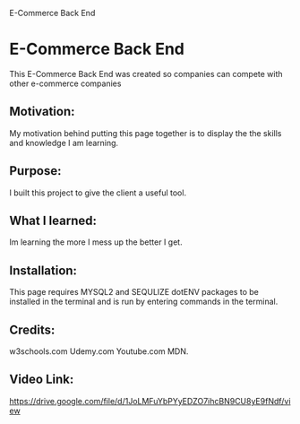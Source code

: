 E-Commerce Back End
<h1>E-Commerce Back End</h1>
This E-Commerce Back End was created so companies can compete with other e-commerce companies

<h2>Motivation:</h2>
My motivation behind putting this page together is to display the the skills and knowledge I am learning.
<h2>Purpose:</h2>
I built this project to give the client a useful tool.
<h2>What I learned:</h2>
Im learning the more I mess up the better I get.
<h2>Installation:</h2>
This page requires MYSQL2 and SEQULIZE dotENV packages to be installed in the terminal and is run by entering commands in the terminal.
<h2>Credits:</h2>
w3schools.com Udemy.com Youtube.com MDN.
<h2>Video Link:</h2>

https://drive.google.com/file/d/1JoLMFuYbPYyEDZO7ihcBN9CU8yE9fNdf/view
